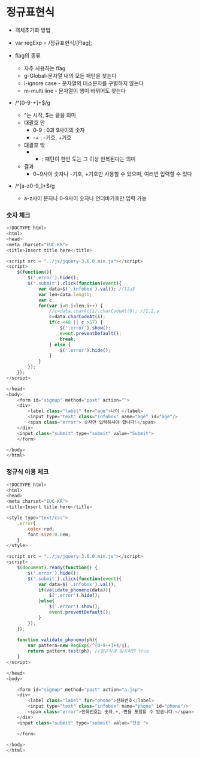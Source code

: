 # 정규표현식
- 객체초기화 방법
- var regExp = /정규표현식/[Flag];
- flag의 종류
  - 자주 사용하는 flag
  - g-Global-문자열 내의 모든 패턴을 찾는다
  - i-ignore case - 문자열의 대소문자를 구별하지 않는다
  - m-multi line - 문자열이 행이 바뀌어도 찾는다   

- /^[0-9-+]+$/g
	- ^는 시작, $는 끝을 의미
	- 대괄호 안
		- 0-9 : 0과 9사이의 숫자
		- -+ : -기호, +기호
	- 대괄호 밖
		- + : 패턴이 한번 도는 그 이상 반복된다는 의미
	- 결과
		- 0~9사이 숫자나 -기호, +기호만 사용할 수 있으며, 여러번 입력할 수 있다
- /^[a-z0-9_]+$/g
	- a-z사이 문자나 0-9사이 숫자나 언더바기호만 입력 가능

### 숫자 체크
```javascript
<!DOCTYPE html>
<html>
<head>
<meta charset="EUC-KR">
<title>Insert title here</title>

<script src = "../js/jquery-3.6.0.min.js"></script>
<script>
	$(function(){
		$('.error').hide();
		$('.submit').click(function(event){
			var data=$('.infobox').val(); //12a3
			var len=data.length;
			var c;
			for(var i=0;i<len;i++) {
				//c=data.charAt(i).charCodeAt(0); //1,2,a
				c=data.charCodeAt(i); 
				if(c <48 || c >57) {
					$('.error').show();
					event.preventDefault();
					break;
				} else {
					$('.error').hide();
				}
			}
		});
	});
</script>

</head>
<body>
	<form id="signup" method="post" action="">
	<div>
		<label class="label" for="age">나이 </label> 
		<input type="text" class="infobox" name="age" id="age"/> 
		<span class="error"> 숫자만 입력하셔야 합니다!</span>
	</div>
	<input class="submit" type="submit" value="Submit">
	</form>

</body>
</html>
```

### 정규식 이용 체크
```javascript
<!DOCTYPE html>
<html>
<head>
<meta charset="EUC-KR">
<title>Insert title here</title>

<style type="text/css">
	.error{
		color:red;
		font-size:0.8em;
	}
</style>

<script src = "../js/jquery-3.6.0.min.js"></script>
<script>
	$(document).ready(function() { 
		$('.error').hide();
		$('.submit').click(function(event){
			var data=$('.infobox').val();
			if(validate_phoneno(data)){
				$('.error').hide();
			}else{
				$('.error').show();
				event.preventDefault();
			}
		});
	});
	
	function validate_phoneno(ph){
		var pattern=new RegExp(/^[0-9-+]+$/g);
		return pattern.test(ph); //정규식과 일치하면 true
	}
</script>

</head>
<body>

	<form id="signup" method="post" action="a.jsp"> 
	<div>
		<label class="label" for="phone">전화번호</label>
		<input type="text" class="infobox" name="phone" id="phone"/>
		<span class="error">전화번호는 숫자,+,-만을 포함할 수 있습니다.</span>
	</div> 
	<input class="submit" type="submit" value="전송 ">

	</form>
	
</body>
</html>
```
